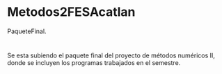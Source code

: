 # Metodos2FESAcatlan
PaqueteFinal.
#
Se esta subiendo el paquete final del proyecto de métodos numéricos II, donde se incluyen los programas trabajados en el semestre.
